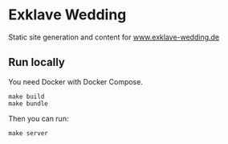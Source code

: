 # Exklave Wedding

Static site generation and content for www.exklave-wedding.de

## Run locally

You need Docker with Docker Compose.

```
make build
make bundle
```

Then you can run:

```
make server
```
